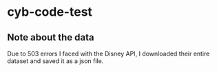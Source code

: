 # cyb-code-test

## Note about the data

Due to 503 errors I faced with the Disney API, I downloaded their entire dataset and saved it as a json file.

